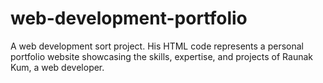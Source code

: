 # web-development-portfolio
A web development sort project. His HTML code represents a personal portfolio website showcasing the skills, expertise, and projects of Raunak Kum, a web developer.
